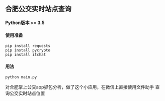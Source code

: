 合肥公交实时站点查询
---

#### Python版本 >= 3.5

#### 使用准备
    pip install requests
    pip install pycrypto
    pip install itchat
    
#### 用法
    python main.py

对合肥掌上公交app抓包分析，做了这个小应用，在微信上直接使用文件助手
查询公交实时站点位置
    
